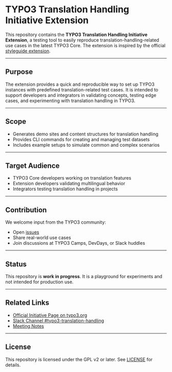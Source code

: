 # TYPO3 Translation Handling Initiative Extension

This repository contains the **TYPO3 Translation Handling Initiative Extension**, a testing tool to easily reproduce translation-handling-related use cases in the latest TYPO3 Core. The extension is inspired by the official [styleguide extension](https://github.com/TYPO3-CMS/styleguide/).

---

## Purpose

The extension provides a quick and reproducible way to set up TYPO3 instances with predefined translation-related test cases. It is intended to support developers and integrators in validating concepts, testing edge cases, and experimenting with translation handling in TYPO3.

---

## Scope

* Generates demo sites and content structures for translation handling
* Provides CLI commands for creating and managing test datasets
* Includes example setups to simulate common and complex scenarios

---

## Target Audience

* TYPO3 Core developers working on translation features
* Extension developers validating multilingual behavior
* Integrators testing translation handling in projects

---

## Contribution

We welcome input from the TYPO3 community:

* Open [issues](https://github.com/t3thi/translation-handling/issues)
* Share real-world use cases
* Join discussions at TYPO3 Camps, DevDays, or Slack huddles

---

## Status

This repository is **work in progress**. It is a playground for experiments and not intended for production use.

---

## Related Links

* [Official Initiative Page on typo3.org](https://typo3.org/community/teams/typo3-development/initiatives/translation-handling)
* [Slack Channel #typo3-translation-handling](https://typo3.slack.com/archives/C05D7UF1L8M)
* [Meeting Notes](https://notes.typo3.org/s/f3ae8fZSD)

---

## License

This repository is licensed under the GPL v2 or later. See [LICENSE](LICENSE) for details.
